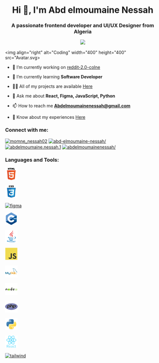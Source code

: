 <h1 align="center">Hi 👋, I'm Abd elmoumaine Nessah</h1>
<h3 align="center">A passionate frontend developer and UI/UX Designer from Algeria</h3>

<p align="center">
  <a href="https://twitter.com/momne_nessah02" alt="twitter"><img src="https://img.shields.io/badge/follow-%40abdelmoumainenessah-1DA1F2?logo=twitter&style=for-the-badge" /></a>
    <!--<a href="https://twitter.com/ahmedfouadlagha/" alt="twitter"><img src="https://img.shields.io/twitter/follow/ahmedfouadlagha?color=1DA1F2&logo=twitter&style=for-the-badge" /></a>-->
</p>


<img align="right" alt="Coding" width="400" height="400" src="Avatar.svg>

- 🔭 I’m currently working on [reddit-2.0-colne](https://github.com/Abdelmoumainenessah2002/reddit-2.0-colne)

- 🌱 I’m currently learning **Software Developer**

- 👨‍💻 All of my projects are available [Here](https://github.com/Abdelmoumainenessah2002?tab=repositories)

- 💬 Ask me about **React, Figma, JavaScript, Python**

- 📫 How to reach me **Abdelmoumainenessah@gmail.com**

- 📄 Know about my experiences [Here](https://abdelmoumainenessah2002.github.io/Momne-Portfolio/)

<h3 align="left">Connect with me:</h3>
<p align="left">
<a href="https://twitter.com/momne_nessah02" target="blank"><img align="center" src="https://raw.githubusercontent.com/rahuldkjain/github-profile-readme-generator/master/src/images/icons/Social/twitter.svg" alt="momne_nessah02" height="30" width="40" /></a>
<a href="https://linkedin.com/in/abd-elmoumaine-nessah/" target="blank"><img align="center" src="https://raw.githubusercontent.com/rahuldkjain/github-profile-readme-generator/master/src/images/icons/Social/linked-in-alt.svg" alt="abd-elmoumaine-nessah/" height="30" width="40" /></a>
<a href="https://fb.com/abdelmoumaine.nessah.1" target="blank"><img align="center" src="https://raw.githubusercontent.com/rahuldkjain/github-profile-readme-generator/master/src/images/icons/Social/facebook.svg" alt="abdelmoumaine.nessah.1" height="30" width="40" /></a>
<a href="https://instagram.com/abdelmoumainenessah/" target="blank"><img align="center" src="https://raw.githubusercontent.com/rahuldkjain/github-profile-readme-generator/master/src/images/icons/Social/instagram.svg" alt="abdelmoumainenessah/" height="30" width="40" /></a>
</p>

<h3 align="left">Languages and Tools:</h3>
<p align="left">

<a href="https://www.w3.org/html/" target="_blank" rel="noreferrer"> <img src="https://raw.githubusercontent.com/devicons/devicon/master/icons/html5/html5-original-wordmark.svg" alt="html5" width="40" height="40"/> </a> 

<a href="https://www.w3schools.com/css/" target="_blank" rel="noreferrer"> <img src="https://raw.githubusercontent.com/devicons/devicon/master/icons/css3/css3-original-wordmark.svg" alt="css3" width="40" height="40"/> </a>

<a href="https://www.figma.com/" target="_blank" rel="noreferrer"> <img src="https://www.vectorlogo.zone/logos/figma/figma-icon.svg" alt="figma" width="40" height="40"/> </a>

<a href="https://www.w3schools.com/cpp/" target="_blank" rel="noreferrer"> <img src="https://raw.githubusercontent.com/devicons/devicon/master/icons/cplusplus/cplusplus-original.svg" alt="cplusplus" width="40" height="40"/> </a>

<a href="https://www.java.com" target="_blank" rel="noreferrer"> <img src="https://raw.githubusercontent.com/devicons/devicon/master/icons/java/java-original.svg" alt="java" width="40" height="40"/> </a>

<a href="https://developer.mozilla.org/en-US/docs/Web/JavaScript" target="_blank" rel="noreferrer"> <img src="https://raw.githubusercontent.com/devicons/devicon/master/icons/javascript/javascript-original.svg" alt="javascript" width="40" height="40"/> </a>

<a href="https://www.mysql.com/" target="_blank" rel="noreferrer"> <img src="https://raw.githubusercontent.com/devicons/devicon/master/icons/mysql/mysql-original-wordmark.svg" alt="mysql" width="40" height="40"/> </a> 

<a href="https://nodejs.org" target="_blank" rel="noreferrer"> <img src="https://raw.githubusercontent.com/devicons/devicon/master/icons/nodejs/nodejs-original-wordmark.svg" alt="nodejs" width="40" height="40"/> </a>  

<a href="https://www.php.net" target="_blank" rel="noreferrer"> <img src="https://raw.githubusercontent.com/devicons/devicon/master/icons/php/php-original.svg" alt="php" width="40" height="40"/> </a> 

<a href="https://www.python.org" target="_blank" rel="noreferrer"> <img src="https://raw.githubusercontent.com/devicons/devicon/master/icons/python/python-original.svg" alt="python" width="40" height="40"/> </a> 

<a href="https://reactjs.org/" target="_blank" rel="noreferrer"> <img src="https://raw.githubusercontent.com/devicons/devicon/master/icons/react/react-original-wordmark.svg" alt="react" width="40" height="40"/> </a>

<a href="https://tailwindcss.com/" target="_blank" rel="noreferrer"> <img src="https://www.vectorlogo.zone/logos/tailwindcss/tailwindcss-icon.svg" alt="tailwind" width="40" height="40"/> </a> </p>


